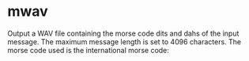 # mwav
Output a WAV file containing the morse code dits and dahs of the input message. The maximum message length is set to 4096 characters. The morse code used is the international morse code:


